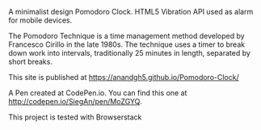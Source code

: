 A minimalist design Pomodoro Clock. HTML5 Vibration API used as alarm for mobile devices. 

The Pomodoro Technique is a time management method developed by Francesco Cirillo in the late 1980s. The technique uses a timer to break down work into intervals, traditionally 25 minutes in length, separated by short breaks.

This site is published at https://anandgh5.github.io/Pomodoro-Clock/

A Pen created at CodePen.io. You can find this one at http://codepen.io/SiegAn/pen/MoZGYQ.

This project is tested with Browserstack
